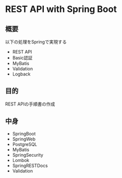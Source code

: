 # REST API with Spring Boot

## 概要
 以下の処理をSpringで実現する
 - REST API
 - Basic認証
 - MyBatis
 - Validation
 - Logback

## 目的
 REST APIの手順書の作成

## 中身
 - SpringBoot
 - SpringWeb
 - PostgreSQL
 - MyBatis
 - SpringSecurity
 - Lombok
 - SpringRESTDocs
 - Validation
